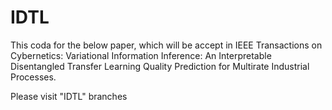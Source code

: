 # IDTL
This coda for the below paper, which will be accept in IEEE Transactions on Cybernetics: Variational Information Inference: An Interpretable Disentangled Transfer Learning Quality Prediction for Multirate Industrial Processes.


Please visit "IDTL" branches
